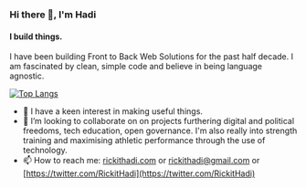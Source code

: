 


### Hi there 👋, I'm Hadi
#### I build things.
I have been building Front to Back Web Solutions for the past half decade. I am fascinated by clean, simple code and believe in being language agnostic.



[![Top Langs](https://github-readme-stats.vercel.app/api/top-langs/?username=rickithadi)](https://github.com/anuraghazra/github-readme-stats)
- 🚀 I have a keen interest in making useful things.
- 👯 I’m looking to collaborate on  on projects furthering digital and political freedoms, tech education, open governance. I'm also really into strength training and maximising athletic performance through the use of technology. 
- 📫 How to reach me:  [rickithadi.com](rickithadi.com)  or rickithadi@gmail.com or [https://twitter.com/RickitHadi](https://twitter.com/RickitHadi)


<!--
**rickithadi/rickithadi** is a ✨ _special_ ✨ repository because its `README.md` (this file) appears on your GitHub profile.

Here are some ideas to get you started:



- 🔭 I’m currently working on ...
- 🌱 I’m currently learning ...
- 👯 I’m looking to collaborate on ...
- 🤔 I’m looking for help with ...
- 💬 Ask me about ...
- 📫 How to reach me: ...
- 😄 Pronouns: ...
- ⚡ Fun fact: ...
-->
